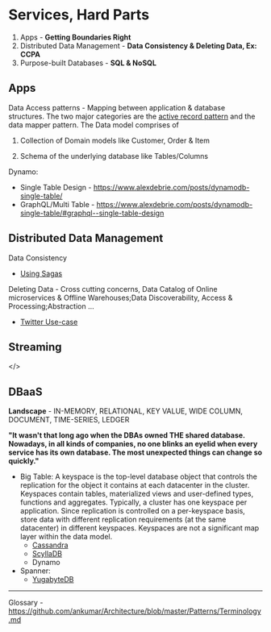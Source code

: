 # Services, Hard Parts

1. Apps - **Getting Boundaries Right**
2. Distributed Data Management - **Data Consistency & Deleting Data, Ex: CCPA**
3. Purpose-built Databases - **SQL & NoSQL**

## Apps
    
Data Access patterns - Mapping between application & database structures. The two major categories are the [active record pattern](http://calpaterson.com/activerecord.html) and the data mapper pattern. The Data model comprises of

1. Collection of Domain models like Customer, Order & Item 


2. Schema of the underlying database like Tables/Columns

Dynamo:
* Single Table Design - https://www.alexdebrie.com/posts/dynamodb-single-table/
* GraphQL/Multi Table - https://www.alexdebrie.com/posts/dynamodb-single-table/#graphql--single-table-design  
  
## Distributed Data Management

Data Consistency
  * [Using Sagas](https://chrisrichardson.net/post/microservices/2019/07/09/developing-sagas-part-1.html)

Deleting Data - Cross cutting concerns, Data Catalog of Online microservices & Offline Warehouses;Data Discoverability, Access & Processing;Abstraction ... 
  * [Twitter Use-case](https://blog.twitter.com/engineering/en_us/topics/infrastructure/2020/deleting-data-distributed-throughout-your-microservices-architecture.html) 

## Streaming

</>

## DBaaS 

**Landscape** - IN-MEMORY, RELATIONAL, KEY VALUE, WIDE COLUMN, DOCUMENT, TIME-SERIES, LEDGER

**"It wasn't that long ago when the DBAs owned THE shared database. Nowadays, in all kinds of companies, no one blinks an eyelid when every service has its own database. The most unexpected things can change so quickly."**

* Big Table: A keyspace is the top-level database object that controls the replication for the object it contains at each datacenter in the cluster. Keyspaces contain tables, materialized views and user-defined types, functions and aggregates. Typically, a cluster has one keyspace per application. Since replication is controlled on a per-keyspace basis, store data with different replication requirements (at the same datacenter) in different keyspaces. Keyspaces are not a significant map layer within the data model.
  * [Cassandra](https://www.datastax.com/blog/2020/05/why-astra-good-cassandra)
  * [ScyllaDB](https://www.scylladb.com/2020/05/07/introducing-scylla-open-source-4-0/)
  * Dynamo
* Spanner:
  * [YugabyteDB](https://docs.yugabyte.com/latest/comparisons/)
   
---

Glossary - https://github.com/ankumar/Architecture/blob/master/Patterns/Terminology.md
